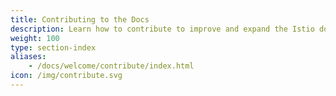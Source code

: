 ```yaml
---
title: Contributing to the Docs
description: Learn how to contribute to improve and expand the Istio documentation.
weight: 100
type: section-index
aliases:
    - /docs/welcome/contribute/index.html
icon: /img/contribute.svg
---
```

